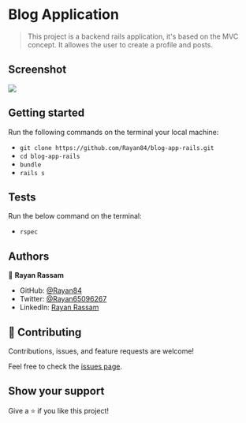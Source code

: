 # Blog Application

> This project is a backend rails application, it's based on the MVC concept. It allowes the user to create a profile and posts.


## Screenshot
<img src='./screenshot'>

## Getting started
  Run the following commands on the terminal your local machine:

  - `git clone https://github.com/Rayan84/blog-app-rails.git`
  - `cd blog-app-rails`
  - `bundle`
  - `rails s`

## Tests
  Run the below command on the terminal:
  
  - `rspec`

## Authors

👤 **Rayan Rassam**

- GitHub: [@Rayan84](https://github.com/Rayan84)
- Twitter: [@Rayan65096267](https://twitter.com/Rayan65096267)
- LinkedIn: [Rayan Rassam](https://www.linkedin.com/in/rayan-rassam/)

## 🤝 Contributing

Contributions, issues, and feature requests are welcome!

Feel free to check the [issues page](../../issues/).

## Show your support

Give a ⭐️ if you like this project!
